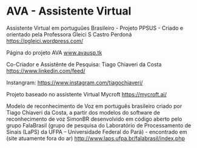 # AVA - Assistente Virtual
Assistente Virtual em portuguûes Brasileiro -
Projeto PPSUS - Criado e orientado pela Professora Gleici S Castro Perdoná
https://pgleici.wordpress.com/

Página do projeto AVA
www.avausp.tk

Co-Criador e Assistênte de Pesquisa: Tiago Chiaveri da Costa
https://www.linkedin.com/feed/

Instangram:
https://www.instagram.com/tiagochiaveri/

Projeto baseado no assistente Virtual Mycroft
https://mycroft.ai/

Modelo de reconhecimento de Voz em português brasileiro criado por Tiago Chiaveri da Costa, a partir dos modelos do software de reconhecimento de voz SimonBR desenvolvido em código aberto pelo grupo  FalaBrasil (grupo de pesquisa do Laboratório de Processamento de Sinais (LaPS) da UFPA – Universidade Federal do Pará) - encontrado em (site atuamente fora do ar) http://www.laps.ufpa.br/falabrasil/index.php
